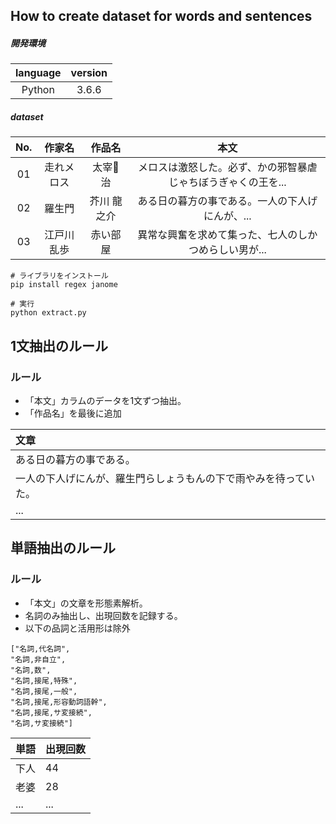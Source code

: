 ## How to create dataset for words and sentences

##### 開発環境
| language | version |
| :---: | :---: |
| Python | 3.6.6 |

##### dataset
| No. | 作家名 | 作品名 |本文 |
| :---: | :---: | :---: | :---: |
| 01 | 走れメロス |太宰 治 | メロスは激怒した。必ず、かの邪智暴虐じゃちぼうぎゃくの王を... |
| 02 | 羅生門 |芥川 龍之介 | ある日の暮方の事である。一人の下人げにんが、... |
| 03 | 江戸川 乱歩 | 赤い部屋 | 異常な興奮を求めて集った、七人のしかつめらしい男が... |


``` bash: terminal
# ライブラリをインストール
pip install regex janome

# 実行
python extract.py
```

## 1文抽出のルール
### ルール
* 「本文」カラムのデータを1文ずつ抽出。
* 「作品名」を最後に追加

| 文章 |
| :--- |
| ある日の暮方の事である。|
|一人の下人げにんが、羅生門らしょうもんの下で雨やみを待っていた。|
| ... |

## 単語抽出のルール
### ルール
* 「本文」の文章を形態素解析。
* 名詞のみ抽出し、出現回数を記録する。
* 以下の品詞と活用形は除外

```python:除外フィルター
["名詞,代名詞",
"名詞,非自立",
"名詞,数", 
"名詞,接尾,特殊",
"名詞,接尾,一般", 
"名詞,接尾,形容動詞語幹", 
"名詞,接尾,サ変接続", 
"名詞,サ変接続"]
```

| 単語 | 出現回数 |
| :--- | :--- |
| 下人 | 44 |
| 老婆 | 28 |
| ... | ... |
